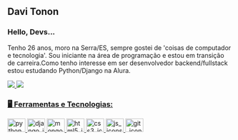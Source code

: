 ## Davi Tonon
### Hello, Devs... 

Tenho 26 anos, moro na Serra/ES, sempre gostei de 'coisas de computador e tecnologia'. Sou iniciante na área de programação e estou em transição de carreira.Como tenho interesse em ser desenvolvedor backend/fullstack estou estudando Python/Django na Alura.

<div style="display: inline">
   <a href="https://github.com/davibtonon">
  <img src="https://github-readme-stats.vercel.app/api?username=davibtonon&count_private=true&show_icons=true&theme=synthwave"/>
  <img src="https://github-readme-stats.vercel.app/api/top-langs/?username=davibtonon&layout=compact&langs_count=7&theme=synthwave"/>
</div>

<link rel="stylesheet" href="https://cdn.jsdelivr.net/gh/devicons/devicon@v2.14.0/devicon.min.css">
<i class="devicon-css3-plain-wordmark colored"></i>

   
 ### 🖥️ Ferramentas e Tecnologias:
<div style="display: inline">
  <img alt="python_icons" height="30" width="40" src="https://cdn.jsdelivr.net/gh/devicons/devicon/icons/python/python-original.svg" />
  <img alt="django_icons" height="30" width="40" src="https://cdn.jsdelivr.net/gh/devicons/devicon/icons/django/django-plain.svg" />
  <img alt="mongodb_icons" height="30" width="40" src="https://cdn.jsdelivr.net/gh/devicons/devicon/icons/mongodb/mongodb-original.svg" />
  <img alt="html5_icons" height="30" width="40" src="https://cdn.jsdelivr.net/gh/devicons/devicon/icons/html5/html5-original.svg" />
  <img alt="css3_icons" height="30" width="40" src="https://cdn.jsdelivr.net/gh/devicons/devicon/icons/css3/css3-original.svg" />
  <img alt="js_icons" height="30" width="40" src="https://cdn.jsdelivr.net/gh/devicons/devicon/icons/javascript/javascript-original.svg" />
  <img alt="git_icons" height="30" width="40" src="https://cdn.jsdelivr.net/gh/devicons/devicon/icons/git/git-original.svg" />
          
</div>


